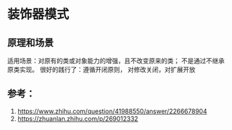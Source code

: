 # 装饰器模式

## 原理和场景

适用场景：对原有的类或对象能力的增强，且不改变原来的类； 不是通过不继承原类实现。 很好的践行了：遵循开闭原则， 对修改关闭，对扩展开放 

## 参考：
1. https://www.zhihu.com/question/41988550/answer/2266678904
2. https://zhuanlan.zhihu.com/p/269012332

